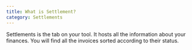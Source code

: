 ```yaml
---
title: What is Settlement?
category: Settlements
---
```

Settlements is the tab on your tool. It hosts all the information about your finances. You will find all the invoices sorted according to their status.